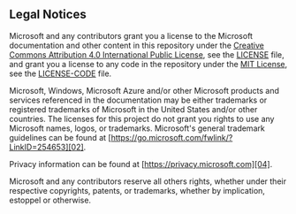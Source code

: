 ## Legal Notices

Microsoft and any contributors grant you a license to the Microsoft documentation and other content
in this repository under the [Creative Commons Attribution 4.0 International Public License][01],
see the [LICENSE][05] file, and grant you a license to any code in the repository under the
[MIT License][03], see the [LICENSE-CODE][06] file.

Microsoft, Windows, Microsoft Azure and/or other Microsoft products and services referenced in the
documentation may be either trademarks or registered trademarks of Microsoft in the United States
and/or other countries. The licenses for this project do not grant you rights to use any Microsoft
names, logos, or trademarks. Microsoft's general trademark guidelines can be found at
[https://go.microsoft.com/fwlink/?LinkID=254653][02].

Privacy information can be found at [https://privacy.microsoft.com][04].

Microsoft and any contributors reserve all others rights, whether under their respective copyrights,
patents, or trademarks, whether by implication, estoppel or otherwise.

<!-- link references -->
[01]: https://creativecommons.org/licenses/by/4.0/legalcode
[02]: https://go.microsoft.com/fwlink/?LinkID=254653
[03]: https://opensource.org/licenses/MIT
[04]: https://privacy.microsoft.com
[05]: LICENSE
[06]: LICENSE-CODE
